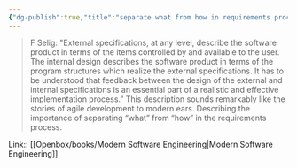 ```yaml
---
{"dg-publish":true,"title":"separate what from how in requirements process","tags":["quotes"],"date":"2023-08-24T10:09:14+03:00","modified_at":"2023-10-27T22:25:34+04:00","alias":"separate what from how in requirements process","dg-path":"/quotes/202308241009.md","permalink":"/quotes/202308241009/","dgPassFrontmatter":true}
---
```



> F Selig: "External specifications, at any level, describe the software product in terms of the items controlled by and available to the user. The internal design describes the software product in terms of the program structures which realize the external specifications. It has to be understood that feedback between the design of the external and internal specifications is an essential part of a realistic and effective implementation process.” This description sounds remarkably like the stories of agile development to modern ears. Describing the importance of separating “what” from “how” in the requirements process.

Link:: [[Openbox/books/Modern Software Engineering\|Modern Software Engineering]]
